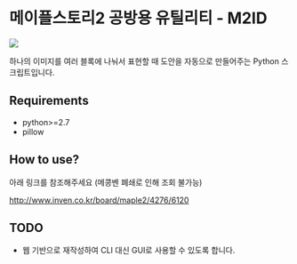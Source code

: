 # 메이플스토리2 공방용 유틸리티 - M2ID
<img src="https://user-images.githubusercontent.com/16368653/97321903-a962c580-18b2-11eb-987c-249ad771e1ef.png"></img>

하나의 이미지를 여러 블록에 나눠서 표현할 때 도안을 자동으로 만들어주는 Python 스크립트입니다.

## Requirements

* python>=2.7 
* pillow

## How to use?
아래 링크를 참조해주세요 (메콩벤 폐쇄로 인해 조회 불가능)

http://www.inven.co.kr/board/maple2/4276/6120

## TODO
* 웹 기반으로 재작성하여 CLI 대신 GUI로 사용할 수 있도록 합니다.
